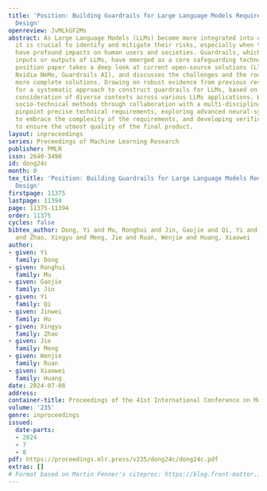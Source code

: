 ```yaml
---
title: 'Position: Building Guardrails for Large Language Models Requires Systematic
  Design'
openreview: JvMLkGF2Ms
abstract: As Large Language Models (LLMs) become more integrated into our daily lives,
  it is crucial to identify and mitigate their risks, especially when the risks can
  have profound impacts on human users and societies. Guardrails, which filter the
  inputs or outputs of LLMs, have emerged as a core safeguarding technology. This
  position paper takes a deep look at current open-source solutions (Llama Guard,
  Nvidia NeMo, Guardrails AI), and discusses the challenges and the road towards building
  more complete solutions. Drawing on robust evidence from previous research, we advocate
  for a systematic approach to construct guardrails for LLMs, based on comprehensive
  consideration of diverse contexts across various LLMs applications. We propose employing
  socio-technical methods through collaboration with a multi-disciplinary team to
  pinpoint precise technical requirements, exploring advanced neural-symbolic implementations
  to embrace the complexity of the requirements, and developing verification and testing
  to ensure the utmost quality of the final product.
layout: inproceedings
series: Proceedings of Machine Learning Research
publisher: PMLR
issn: 2640-3498
id: dong24c
month: 0
tex_title: 'Position: Building Guardrails for Large Language Models Requires Systematic
  Design'
firstpage: 11375
lastpage: 11394
page: 11375-11394
order: 11375
cycles: false
bibtex_author: Dong, Yi and Mu, Ronghui and Jin, Gaojie and Qi, Yi and Hu, Jinwei
  and Zhao, Xingyu and Meng, Jie and Ruan, Wenjie and Huang, Xiaowei
author:
- given: Yi
  family: Dong
- given: Ronghui
  family: Mu
- given: Gaojie
  family: Jin
- given: Yi
  family: Qi
- given: Jinwei
  family: Hu
- given: Xingyu
  family: Zhao
- given: Jie
  family: Meng
- given: Wenjie
  family: Ruan
- given: Xiaowei
  family: Huang
date: 2024-07-08
address:
container-title: Proceedings of the 41st International Conference on Machine Learning
volume: '235'
genre: inproceedings
issued:
  date-parts:
  - 2024
  - 7
  - 8
pdf: https://proceedings.mlr.press/v235/dong24c/dong24c.pdf
extras: []
# Format based on Martin Fenner's citeproc: https://blog.front-matter.io/posts/citeproc-yaml-for-bibliographies/
---
```

